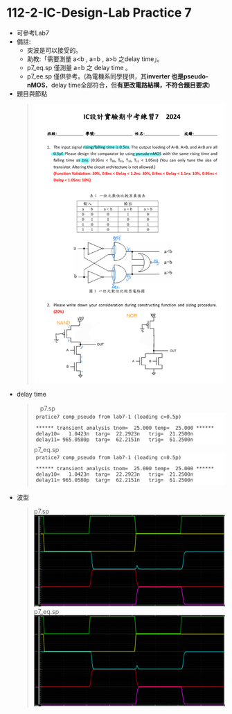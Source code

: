 # 112-2-IC-Design-Lab Practice 7

- 可參考Lab7
- 備註: 
    - 突波是可以接受的。
    - 助教:「需要測量 a<b , a=b , a>b 之delay time」。
    - p7_eq.sp 僅測量 a=b 之 delay time 。
    - p7_ee.sp 僅供參考。(為電機系同學提供，其**inverter 也是pseudo-nMOS**，delay time全部符合，但**有更改電路結構，不符合題目要求**)
- 題目與節點
    >![alt text](p7_node.jpg)
- delay time
    >　p7.sp
    > ![alt text](p7_delay.png)
    > p7_eq.sp
    > ![alt text](p7_delay_eq.png)　
- 波型
    > p7.sp
    > ![alt text](p7_wave.png)
    > p7_eq.sp
    > ![alt text](p7_wave_eq.png)
